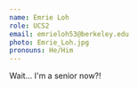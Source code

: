 ```yaml
---
name: Emrie Loh
role: UCS2
email: emrieloh53@berkeley.edu
photo: Emrie_Loh.jpg
pronouns: He/Him
---
```

Wait... I'm a senior now?!